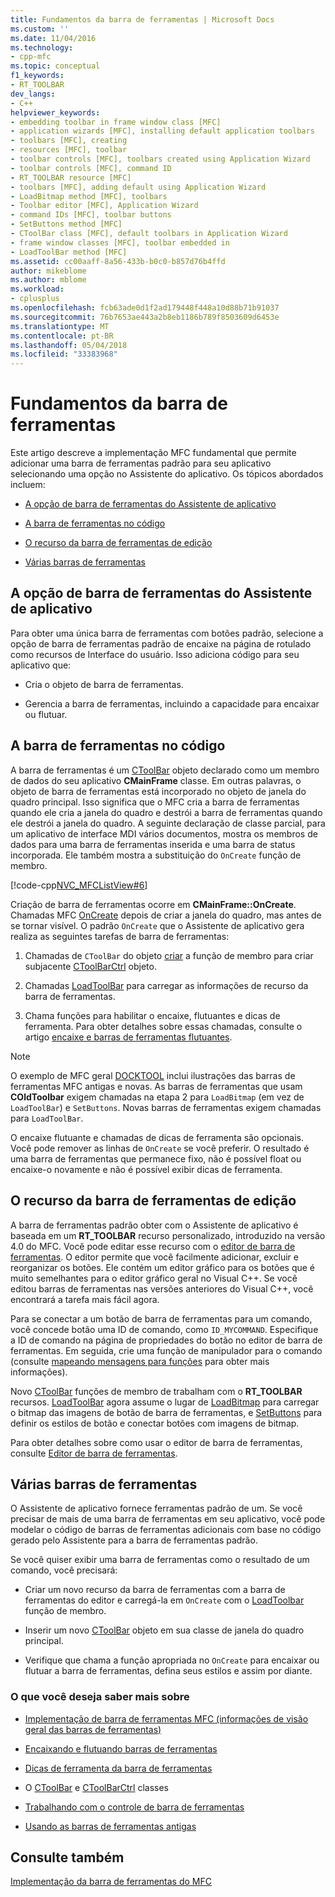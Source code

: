 ```yaml
---
title: Fundamentos da barra de ferramentas | Microsoft Docs
ms.custom: ''
ms.date: 11/04/2016
ms.technology:
- cpp-mfc
ms.topic: conceptual
f1_keywords:
- RT_TOOLBAR
dev_langs:
- C++
helpviewer_keywords:
- embedding toolbar in frame window class [MFC]
- application wizards [MFC], installing default application toolbars
- toolbars [MFC], creating
- resources [MFC], toolbar
- toolbar controls [MFC], toolbars created using Application Wizard
- toolbar controls [MFC], command ID
- RT_TOOLBAR resource [MFC]
- toolbars [MFC], adding default using Application Wizard
- LoadBitmap method [MFC], toolbars
- Toolbar editor [MFC], Application Wizard
- command IDs [MFC], toolbar buttons
- SetButtons method [MFC]
- CToolBar class [MFC], default toolbars in Application Wizard
- frame window classes [MFC], toolbar embedded in
- LoadToolBar method [MFC]
ms.assetid: cc00aaff-8a56-433b-b0c0-b857d76b4ffd
author: mikeblome
ms.author: mblome
ms.workload:
- cplusplus
ms.openlocfilehash: fcb63ade0d1f2ad179448f448a10d88b71b91037
ms.sourcegitcommit: 76b7653ae443a2b8eb1186b789f8503609d6453e
ms.translationtype: MT
ms.contentlocale: pt-BR
ms.lasthandoff: 05/04/2018
ms.locfileid: "33383968"
---
```

# <a name="toolbar-fundamentals"></a>Fundamentos da barra de ferramentas
Este artigo descreve a implementação MFC fundamental que permite adicionar uma barra de ferramentas padrão para seu aplicativo selecionando uma opção no Assistente do aplicativo. Os tópicos abordados incluem:  
  
-   [A opção de barra de ferramentas do Assistente de aplicativo](#_core_the_appwizard_toolbar_option)  
  
-   [A barra de ferramentas no código](#_core_the_toolbar_in_code)  
  
-   [O recurso da barra de ferramentas de edição](#_core_editing_the_toolbar_resource)  
  
-   [Várias barras de ferramentas](#_core_multiple_toolbars)  
  
##  <a name="_core_the_appwizard_toolbar_option"></a> A opção de barra de ferramentas do Assistente de aplicativo  
 Para obter uma única barra de ferramentas com botões padrão, selecione a opção de barra de ferramentas padrão de encaixe na página de rotulado como recursos de Interface do usuário. Isso adiciona código para seu aplicativo que:  
  
-   Cria o objeto de barra de ferramentas.  
  
-   Gerencia a barra de ferramentas, incluindo a capacidade para encaixar ou flutuar.  
  
##  <a name="_core_the_toolbar_in_code"></a> A barra de ferramentas no código  
 A barra de ferramentas é um [CToolBar](../mfc/reference/ctoolbar-class.md) objeto declarado como um membro de dados do seu aplicativo **CMainFrame** classe. Em outras palavras, o objeto de barra de ferramentas está incorporado no objeto de janela do quadro principal. Isso significa que o MFC cria a barra de ferramentas quando ele cria a janela do quadro e destrói a barra de ferramentas quando ele destrói a janela do quadro. A seguinte declaração de classe parcial, para um aplicativo de interface MDI vários documentos, mostra os membros de dados para uma barra de ferramentas inserida e uma barra de status incorporada. Ele também mostra a substituição do `OnCreate` função de membro.  
  
 [!code-cpp[NVC_MFCListView#6](../atl/reference/codesnippet/cpp/toolbar-fundamentals_1.h)]  
  
 Criação de barra de ferramentas ocorre em **CMainFrame::OnCreate**. Chamadas MFC [OnCreate](../mfc/reference/cwnd-class.md#oncreate) depois de criar a janela do quadro, mas antes de se tornar visível. O padrão `OnCreate` que o Assistente de aplicativo gera realiza as seguintes tarefas de barra de ferramentas:  
  
1.  Chamadas de `CToolBar` do objeto [criar](../mfc/reference/ctoolbar-class.md#create) a função de membro para criar subjacente [CToolBarCtrl](../mfc/reference/ctoolbarctrl-class.md) objeto.  
  
2.  Chamadas [LoadToolBar](../mfc/reference/ctoolbar-class.md#loadtoolbar) para carregar as informações de recurso da barra de ferramentas.  
  
3.  Chama funções para habilitar o encaixe, flutuantes e dicas de ferramenta. Para obter detalhes sobre essas chamadas, consulte o artigo [encaixe e barras de ferramentas flutuantes](../mfc/docking-and-floating-toolbars.md).  
  
> [!NOTE]
>  O exemplo de MFC geral [DOCKTOOL](../visual-cpp-samples.md) inclui ilustrações das barras de ferramentas MFC antigas e novas. As barras de ferramentas que usam **COldToolbar** exigem chamadas na etapa 2 para `LoadBitmap` (em vez de `LoadToolBar`) e `SetButtons`. Novas barras de ferramentas exigem chamadas para `LoadToolBar`.  
  
 O encaixe flutuante e chamadas de dicas de ferramenta são opcionais. Você pode remover as linhas de `OnCreate` se você preferir. O resultado é uma barra de ferramentas que permanece fixo, não é possível float ou encaixe-o novamente e não é possível exibir dicas de ferramenta.  
  
##  <a name="_core_editing_the_toolbar_resource"></a> O recurso da barra de ferramentas de edição  
 A barra de ferramentas padrão obter com o Assistente de aplicativo é baseada em um **RT_TOOLBAR** recurso personalizado, introduzido na versão 4.0 do MFC. Você pode editar esse recurso com o [editor de barra de ferramentas](../windows/toolbar-editor.md). O editor permite que você facilmente adicionar, excluir e reorganizar os botões. Ele contém um editor gráfico para os botões que é muito semelhantes para o editor gráfico geral no Visual C++. Se você editou barras de ferramentas nas versões anteriores do Visual C++, você encontrará a tarefa mais fácil agora.  
  
 Para se conectar a um botão de barra de ferramentas para um comando, você concede botão uma ID de comando, como `ID_MYCOMMAND`. Especifique a ID de comando na página de propriedades do botão no editor de barra de ferramentas. Em seguida, crie uma função de manipulador para o comando (consulte [mapeando mensagens para funções](../mfc/reference/mapping-messages-to-functions.md) para obter mais informações).  
  
 Novo [CToolBar](../mfc/reference/ctoolbar-class.md) funções de membro de trabalham com o **RT_TOOLBAR** recursos. [LoadToolBar](../mfc/reference/ctoolbar-class.md#loadtoolbar) agora assume o lugar de [LoadBitmap](../mfc/reference/ctoolbar-class.md#loadbitmap) para carregar o bitmap das imagens de botão de barra de ferramentas, e [SetButtons](../mfc/reference/ctoolbar-class.md#setbuttons) para definir os estilos de botão e conectar botões com imagens de bitmap.  
  
 Para obter detalhes sobre como usar o editor de barra de ferramentas, consulte [Editor de barra de ferramentas](../windows/toolbar-editor.md).  
  
##  <a name="_core_multiple_toolbars"></a> Várias barras de ferramentas  
 O Assistente de aplicativo fornece ferramentas padrão de um. Se você precisar de mais de uma barra de ferramentas em seu aplicativo, você pode modelar o código de barras de ferramentas adicionais com base no código gerado pelo Assistente para a barra de ferramentas padrão.  
  
 Se você quiser exibir uma barra de ferramentas como o resultado de um comando, você precisará:  
  
-   Criar um novo recurso da barra de ferramentas com a barra de ferramentas do editor e carregá-la em `OnCreate` com o [LoadToolbar](../mfc/reference/ctoolbar-class.md#loadtoolbar) função de membro.  
  
-   Inserir um novo [CToolBar](../mfc/reference/ctoolbar-class.md) objeto em sua classe de janela do quadro principal.  
  
-   Verifique que chama a função apropriada no `OnCreate` para encaixar ou flutuar a barra de ferramentas, defina seus estilos e assim por diante.  
  
### <a name="what-do-you-want-to-know-more-about"></a>O que você deseja saber mais sobre  
  
-   [Implementação de barra de ferramentas MFC (informações de visão geral das barras de ferramentas)](../mfc/mfc-toolbar-implementation.md)  
  
-   [Encaixando e flutuando barras de ferramentas](../mfc/docking-and-floating-toolbars.md)  
  
-   [Dicas de ferramenta da barra de ferramentas](../mfc/toolbar-tool-tips.md)  
  
-   O [CToolBar](../mfc/reference/ctoolbar-class.md) e [CToolBarCtrl](../mfc/reference/ctoolbarctrl-class.md) classes  
  
-   [Trabalhando com o controle de barra de ferramentas](../mfc/working-with-the-toolbar-control.md)  
  
-   [Usando as barras de ferramentas antigas](../mfc/using-your-old-toolbars.md)  
  
## <a name="see-also"></a>Consulte também  
 [Implementação da barra de ferramentas do MFC](../mfc/mfc-toolbar-implementation.md)


